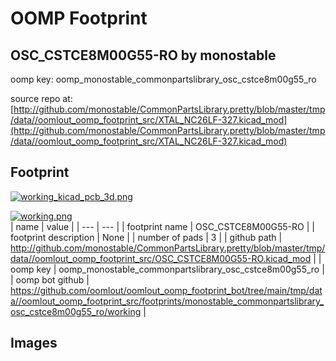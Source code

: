 # OOMP Footprint  
## OSC_CSTCE8M00G55-RO  by monostable  
  
oomp key: oomp_monostable_commonpartslibrary_osc_cstce8m00g55_ro  
  
source repo at: [http://github.com/monostable/CommonPartsLibrary.pretty/blob/master/tmp/data//oomlout_oomp_footprint_src/XTAL_NC26LF-327.kicad_mod](http://github.com/monostable/CommonPartsLibrary.pretty/blob/master/tmp/data//oomlout_oomp_footprint_src/XTAL_NC26LF-327.kicad_mod)  
## Footprint  
  
[![working_kicad_pcb_3d.png](working_kicad_pcb_3d_600.png)](working_kicad_pcb_3d.png)  
  
[![working.png](working_600.png)](working.png)  
| name | value | 
| --- | --- | 
| footprint name | OSC_CSTCE8M00G55-RO | 
| footprint description | None | 
| number of pads | 3 | 
| github path | http://github.com/monostable/CommonPartsLibrary.pretty/blob/master/tmp/data//oomlout_oomp_footprint_src/OSC_CSTCE8M00G55-RO.kicad_mod | 
| oomp key | oomp_monostable_commonpartslibrary_osc_cstce8m00g55_ro | 
| oomp bot github | https://github.com/oomlout/oomlout_oomp_footprint_bot/tree/main/tmp/data//oomlout_oomp_footprint_src/footprints/monostable_commonpartslibrary_osc_cstce8m00g55_ro/working | 
## Images  
